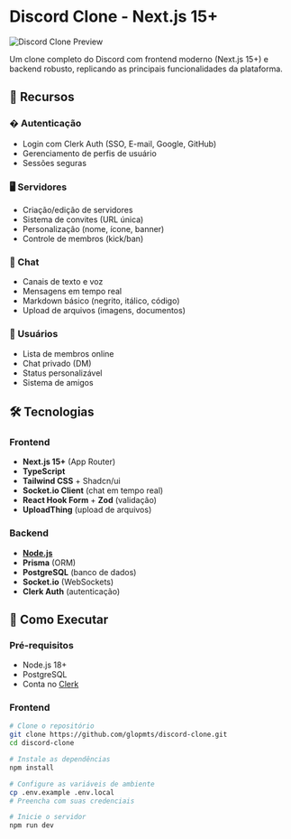 # Discord Clone - Next.js 15+

![Discord Clone Preview](hhttps://k75mjkjgco.ufs.sh/f/wiGIa3OsPCpWea8FORzpiwLd4IDv86s15lEKZqNb7tgaA2Fj)

Um clone completo do Discord com frontend moderno (Next.js 15+) e backend robusto, replicando as principais funcionalidades da plataforma.

## 🌟 Recursos

### � Autenticação

- Login com Clerk Auth (SSO, E-mail, Google, GitHub)
- Gerenciamento de perfis de usuário
- Sessões seguras

### 🖥️ Servidores

- Criação/edição de servidores
- Sistema de convites (URL única)
- Personalização (nome, ícone, banner)
- Controle de membros (kick/ban)

### 💬 Chat

- Canais de texto e voz
- Mensagens em tempo real
- Markdown básico (negrito, itálico, código)
- Upload de arquivos (imagens, documentos)

### 👥 Usuários

- Lista de membros online
- Chat privado (DM)
- Status personalizável
- Sistema de amigos

## 🛠️ Tecnologias

### Frontend

- **Next.js 15+** (App Router)
- **TypeScript**
- **Tailwind CSS** + Shadcn/ui
- **Socket.io Client** (chat em tempo real)
- **React Hook Form** + **Zod** (validação)
- **UploadThing** (upload de arquivos)

### Backend

- **[Node.js](https://github.com/glopmts/backend-discord-chat)**
- **Prisma** (ORM)
- **PostgreSQL** (banco de dados)
- **Socket.io** (WebSockets)
- **Clerk Auth** (autenticação)

## 🚀 Como Executar

### Pré-requisitos

- Node.js 18+
- PostgreSQL
- Conta no [Clerk](https://clerk.dev)

### Frontend

```bash
# Clone o repositório
git clone https://github.com/glopmts/discord-clone.git
cd discord-clone

# Instale as dependências
npm install

# Configure as variáveis de ambiente
cp .env.example .env.local
# Preencha com suas credenciais

# Inicie o servidor
npm run dev
```
